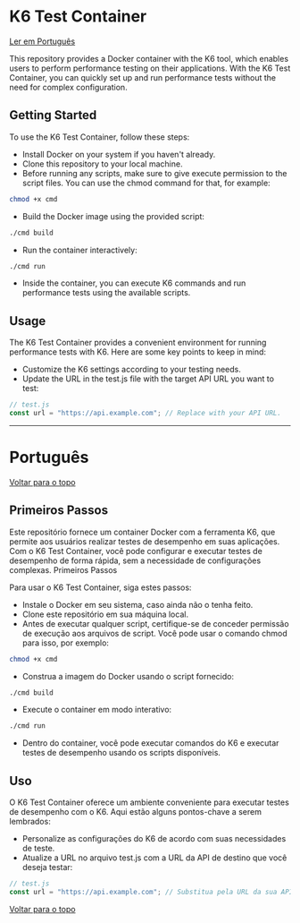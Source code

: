 <a id="topo"></a>

# K6 Test Container

[Ler em Português](#portugues)

This repository provides a Docker container with the K6 tool, which enables users to perform performance testing on their applications. With the K6 Test Container, you can quickly set up and run performance tests without the need for complex configuration.

## Getting Started

To use the K6 Test Container, follow these steps:

* Install Docker on your system if you haven't already.
* Clone this repository to your local machine.
* Before running any scripts, make sure to give execute permission to the script files. You can use the chmod command for that, for example:

```bash
chmod +x cmd
```

* Build the Docker image using the provided script:

```bash
./cmd build
```

* Run the container interactively:

```bash
./cmd run
```

* Inside the container, you can execute K6 commands and run performance tests using the available scripts.

## Usage

The K6 Test Container provides a convenient environment for running performance tests with K6. Here are some key points to keep in mind:

* Customize the K6 settings according to your testing needs.
* Update the URL in the test.js file with the target API URL you want to test:

```javascript
// test.js
const url = "https://api.example.com"; // Replace with your API URL.
```

<a id="portugues"></a>

---

# Português

[Voltar para o topo](#topo)

## Primeiros Passos

Este repositório fornece um container Docker com a ferramenta K6, que permite aos usuários realizar testes de desempenho em suas aplicações. Com o K6 Test Container, você pode configurar e executar testes de desempenho de forma rápida, sem a necessidade de configurações complexas.
Primeiros Passos

Para usar o K6 Test Container, siga estes passos:

* Instale o Docker em seu sistema, caso ainda não o tenha feito.
* Clone este repositório em sua máquina local.
* Antes de executar qualquer script, certifique-se de conceder permissão de execução aos arquivos de script. Você pode usar o comando chmod para isso, por exemplo:

```bash
chmod +x cmd
```

* Construa a imagem do Docker usando o script fornecido:

```bash
./cmd build
```

* Execute o container em modo interativo:

```bash
./cmd run
```

* Dentro do container, você pode executar comandos do K6 e executar testes de desempenho usando os scripts disponíveis.

## Uso

O K6 Test Container oferece um ambiente conveniente para executar testes de desempenho com o K6. Aqui estão alguns pontos-chave a serem lembrados:

* Personalize as configurações do K6 de acordo com suas necessidades de teste.
* Atualize a URL no arquivo test.js com a URL da API de destino que você deseja testar:

```javascript
// test.js
const url = "https://api.example.com"; // Substitua pela URL da sua API.
```

[Voltar para o topo](#topo)